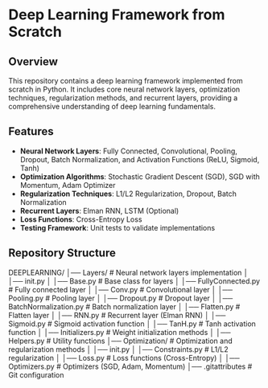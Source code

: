 # Deep Learning Framework from Scratch

## Overview
This repository contains a deep learning framework implemented from scratch in Python. It includes core neural network layers, optimization techniques, regularization methods, and recurrent layers, providing a comprehensive understanding of deep learning fundamentals.

## Features
- **Neural Network Layers**: Fully Connected, Convolutional, Pooling, Dropout, Batch Normalization, and Activation Functions (ReLU, Sigmoid, Tanh)
- **Optimization Algorithms**: Stochastic Gradient Descent (SGD), SGD with Momentum, Adam Optimizer
- **Regularization Techniques**: L1/L2 Regularization, Dropout, Batch Normalization
- **Recurrent Layers**: Elman RNN, LSTM (Optional)
- **Loss Functions**: Cross-Entropy Loss
- **Testing Framework**: Unit tests to validate implementations

## Repository Structure
DEEPLEARNING/ │── Layers/ # Neural network layers implementation │ │── init.py │ │── Base.py # Base class for layers │ │── FullyConnected.py # Fully connected layer │ │── Conv.py # Convolutional layer │ │── Pooling.py # Pooling layer │ │── Dropout.py # Dropout layer │ │── BatchNormalization.py # Batch normalization layer │ │── Flatten.py # Flatten layer │ │── RNN.py # Recurrent layer (Elman RNN) │ │── Sigmoid.py # Sigmoid activation function │ │── TanH.py # Tanh activation function │ │── Initializers.py # Weight initialization methods │ │── Helpers.py # Utility functions │── Optimization/ # Optimization and regularization methods │ │── init.py │ │── Constraints.py # L1/L2 regularization │ │── Loss.py # Loss functions (Cross-Entropy) │ │── Optimizers.py # Optimizers (SGD, Adam, Momentum) │── .gitattributes # Git configuration

